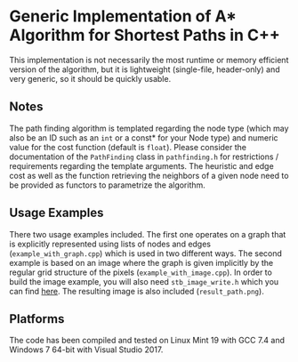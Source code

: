 # Generic Implementation of A* Algorithm for Shortest Paths in C++

This implementation is not necessarily the most runtime or memory efficient version of the algorithm, 
but it is lightweight (single-file, header-only) and very generic, so it should be quickly usable.

## Notes

The path finding algorithm is templated regarding the node type (which may also be an ID such as an 
```int``` or a const* for your Node type) and numeric value for the cost function (default is ```float```). 
Please consider the documentation of the ```PathFinding``` class in ```pathfinding.h``` for 
restrictions / requirements regarding the template arguments.
The heuristic and edge cost as well as the function retrieving the neighbors of a given node need to be 
provided as functors to parametrize the algorithm. 

## Usage Examples
There two usage examples included. The first one operates on a graph that is explicitly represented using 
lists of nodes and edges (```example_with_graph.cpp```) which is used in two different ways.
The second example is based on an image where the graph is given implicitly by the regular grid structure of 
the pixels (```example_with_image.cpp```). In order to build the image example, you will also need 
```stb_image_write.h``` which you can find [here](https://github.com/nothings/stb). 
The resulting image is also included (```result_path.png```). 

## Platforms
The code has been compiled and tested on Linux Mint 19 with GCC 7.4 and Windows 7 64-bit with Visual Studio 2017.
